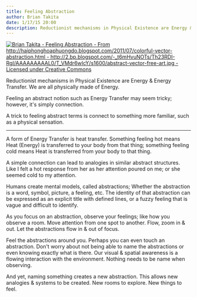 ```yaml
---
title: Feeling Abstraction
author: Brian Takita
date: 1/17/15 20:00
description: Reductionist mechanisms in Physical Existence are Energy & Energy Transfer. We are all physically made of Energy. Feeling an abstract notion such as Energy Transfer may seem tricky; however, it's simply connection. A trick to feeling abstract terms is connect to something more familiar, such as a physical sensation.
---
```


<a href="/posts/feeling-abstraction/">
<img
	src="/images/feeling-abstraction.jpg"
	alt="Brian Takita - Feeling Abstraction - From http://haiphonghoaphuongdo.blogspot.com/2011/07/colorful-vector-abstraction.html - http://2.bp.blogspot.com/-_t6mHvuNOTs/Th23RDI-RgI/AAAAAAAAAL0/T_VMdr6wIcY/s1600/abstract-vector-free-art.jpg - Licensed under Creative Commons"
/>
</a>

Reductionist mechanisms in Physical Existence are Energy & Energy Transfer. We are all physically made of Energy.

Feeling an abstract notion such as Energy Transfer may seem tricky; however, it's simply connection.

A trick to feeling abstract terms is connect to something more familiar, such as a physical sensation.

<hr class="more"/>

A form of Energy Transfer is heat transfer. Something feeling hot means Heat (Energy) is transferred to your body from that thing; something feeling cold means Heat is transferred from your body to that thing.

A simple connection can lead to analogies in similar abstract structures. Like I felt a hot response from her as her attention poured on me; or she seemed cold to my attention.

Humans create mental models, called abstractions; Whether the abstraction is a word, symbol, picture, a feeling, etc. The identity of that abstraction can be expressed as an explicit title with defined lines, or a fuzzy feeling that is vague and difficult to identify.

As you focus on an abstraction, observe your feelings; like how you observe a room. Move attention from one spot to another. Flow, zoom in & out. Let the abstractions flow in & out of focus.

Feel the abstractions around you. Perhaps you can even touch an abstraction. Don't worry about not being able to name the abstractions or even knowing exactly what is there. Our visual & spatial awareness is a flowing interaction with the environment. Nothing needs to be name when observing.

And yet, naming something creates a new abstraction. This allows new analogies & systems to be created. New rooms to explore. New things to feel.

